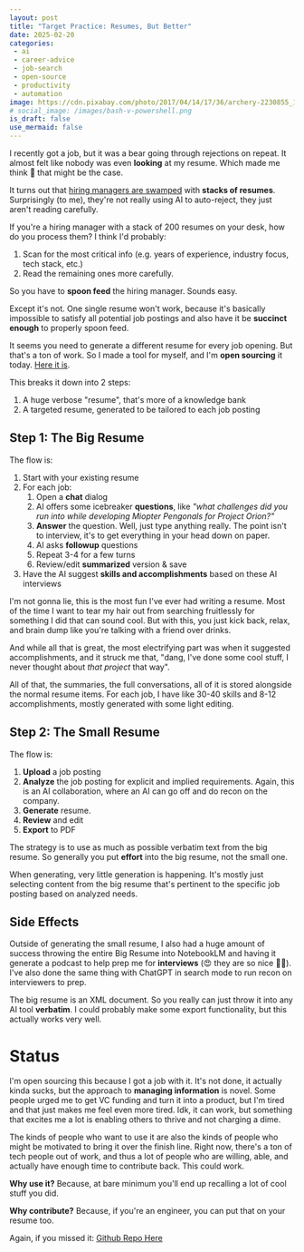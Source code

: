 ```yaml
---
layout: post
title: "Target Practice: Resumes, But Better"
date: 2025-02-20
categories:
 - ai
 - career-advice
 - job-search
 - open-source
 - productivity
 - automation
image: https://cdn.pixabay.com/photo/2017/04/14/17/36/archery-2230855_1280.png
# social_image: /images/bash-v-powershell.png
is_draft: false
use_mermaid: false
---
```


I recently got a job, but it was a bear going through rejections on repeat. It almost felt
like nobody was even **looking** at my resume. Which made me think 🤔 that might be the case.

It turns out that [hiring managers are swamped][research] with **stacks of resumes**. Surprisingly (to me),
they're not really using AI to auto-reject, they just aren't reading carefully. 

If you're a hiring manager with a stack of 200 resumes on your desk, how do you process them?
I think I'd probably:

 1. Scan for the most critical info (e.g. years of experience, industry focus, tech stack, etc.)
 2. Read the remaining ones more carefully.

So you have to **spoon feed** the hiring manager. Sounds easy.

Except it's not. One single resume won't work, because it's basically impossible to satisfy all
potential job postings and also have it be **succinct enough** to properly spoon feed. 

It seems you need to generate a different resume for every job opening. But that's a ton of work.
So I made a tool for myself, and I'm **open sourcing** it today. [Here it is][gh].

This breaks it down into 2 steps:

1. A huge verbose "resume", that's more of a knowledge bank
2. A targeted resume, generated to be tailored to each job posting

## Step 1: The Big Resume
The flow is:

1. Start with your existing resume
2. For each job:
    1. Open a **chat** dialog
    2. AI offers some icebreaker **questions**, like _"what challenges did you run into while developing Miopter Pengonals for Project Orion?"_
    3. **Answer** the question. Well, just type anything really. The point isn't to interview, it's to get everything in your head down on paper.
    4. AI asks **followup** questions
    5. Repeat 3-4 for a few turns
    6. Review/edit **summarized** version & save
3. Have the AI suggest **skills and accomplishments** based on these AI interviews

I'm not gonna lie, this is the most fun I've ever had writing a resume. Most of the time I want to 
tear my hair out from searching fruitlessly for something I did that can sound cool. But with this,
you just kick back, relax, and brain dump like you're talking with a friend over drinks. 

And while all that is great, the most electrifying part was when it suggested accomplishments, 
and it struck me that, "dang, I've done some cool stuff, I never thought about _that project_ that way".

All of that, the summaries, the full conversations, all of it is stored alongside the normal resume 
items. For each job, I have like 30-40 skills and 8-12 accomplishments, mostly generated with some
light editing.


## Step 2: The Small Resume
The flow is:

1. **Upload** a job posting
2. **Analyze** the job posting for explicit and implied requirements. Again, this is an AI collaboration,
    where an AI can go off and do recon on the company.
3. **Generate** resume. 
4. **Review** and edit
5. **Export** to PDF

The strategy is to use as much as possible verbatim text from the big resume. So generally you put **effort**
into the big resume, not the small one.

When generating, very little generation is happening. It's mostly just selecting content from the 
big resume that's pertinent to the specific job posting based on analyzed needs.


## Side Effects
Outside of generating the small resume, I also had a huge amount of success throwing the entire Big Resume
into NotebookLM and having it generate a podcast to help prep me for **interviews** (😍 they are so nice 🥰😘).
I've also done the same thing with ChatGPT in search mode to run recon on interviewers to prep.

The big resume is an XML document. So you really can just throw it into any AI tool **verbatim**. I could
probably make some export functionality, but this actually works very well.

# Status
I'm open sourcing this because I got a job with it. It's not done, it actually kinda sucks, but the
approach to **managing information** is novel. Some people urged me to get VC funding and turn it into
a product, but I'm tired and that just makes me feel even more tired. Idk, it can work, but something
that excites me a lot is enabling others to thrive and not charging a dime.

The kinds of people who want to use it are also the kinds of people who might be motivated to 
bring it over the finish line. Right now, there's a ton of tech people out of work, and thus a
lot of people who are willing, able, and actually have enough time to contribute back. This could
work.

**Why use it?** Because, at bare minimum you'll end up recalling a lot of cool stuff you did.

**Why contribute?** Because, if you're an engineer, you can put that on your resume too.


Again, if you missed it: [Github Repo Here][gh]


 [gh]: https://github.com/tkellogg/target-practice
 [research]: https://bsky.app/profile/timkellogg.me/post/3lfmtvn4f422g
